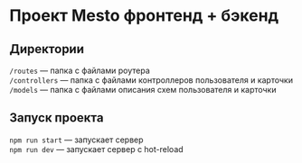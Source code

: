 # Проект Mesto фронтенд + бэкенд

## Директории

`/routes` — папка с файлами роутера  
`/controllers` — папка с файлами контроллеров пользователя и карточки   
`/models` — папка с файлами описания схем пользователя и карточки  

## Запуск проекта

`npm run start` — запускает сервер   
`npm run dev` — запускает сервер с hot-reload
